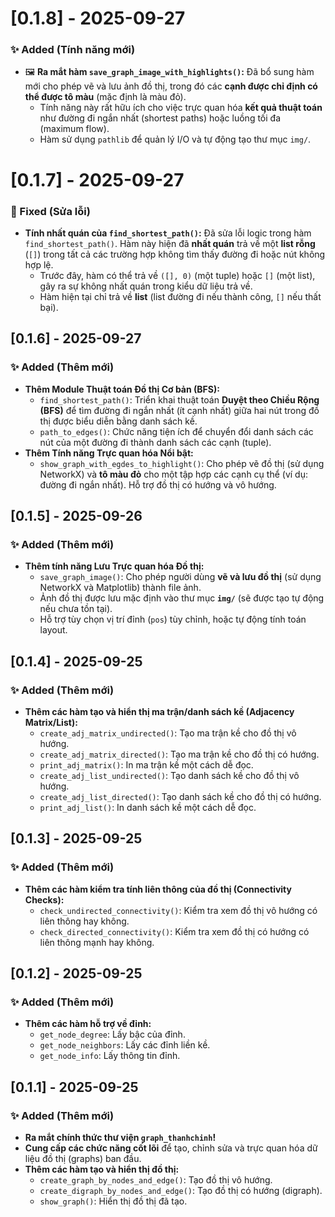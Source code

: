 # [0.1.8] - 2025-09-27

### ✨ Added (Tính năng mới)

- 🖼️ **Ra mắt hàm `save_graph_image_with_highlights()`:** Đã bổ sung hàm mới cho phép vẽ và lưu ảnh đồ thị, trong đó các **cạnh được chỉ định có thể được tô màu** (mặc định là màu đỏ).
    - Tính năng này rất hữu ích cho việc trực quan hóa **kết quả thuật toán** như đường đi ngắn nhất (shortest paths) hoặc luồng tối đa (maximum flow).
    - Hàm sử dụng `pathlib` để quản lý I/O và tự động tạo thư mục `img/`.

# [0.1.7] - 2025-09-27

### 🐛 Fixed (Sửa lỗi)

-   **Tính nhất quán của `find_shortest_path()`:** Đã sửa lỗi logic trong hàm `find_shortest_path()`. Hàm này hiện đã **nhất quán** trả về một **list rỗng** (`[]`) trong tất cả các trường hợp không tìm thấy đường đi hoặc nút không hợp lệ.
    -   Trước đây, hàm có thể trả về `([], 0)` (một tuple) hoặc `[]` (một list), gây ra sự không nhất quán trong kiểu dữ liệu trả về.
    -   Hàm hiện tại chỉ trả về **list** (list đường đi nếu thành công, `[]` nếu thất bại).

## [0.1.6] - 2025-09-27

### ✨ Added (Thêm mới)

-   **Thêm Module Thuật toán Đồ thị Cơ bản (BFS):**
    -   `find_shortest_path()`: Triển khai thuật toán **Duyệt theo Chiều Rộng (BFS)** để tìm đường đi ngắn nhất (ít cạnh nhất) giữa hai nút trong đồ thị được biểu diễn bằng danh sách kề.
    -   `path_to_edges()`: Chức năng tiện ích để chuyển đổi danh sách các nút của một đường đi thành danh sách các cạnh (tuple).
-   **Thêm Tính năng Trực quan hóa Nổi bật:**
    -   `show_graph_with_egdes_to_highlight()`: Cho phép vẽ đồ thị (sử dụng NetworkX) và **tô màu đỏ** cho một tập hợp các cạnh cụ thể (ví dụ: đường đi ngắn nhất). Hỗ trợ đồ thị có hướng và vô hướng.

## [0.1.5] - 2025-09-26

### ✨ Added (Thêm mới)

-   **Thêm tính năng Lưu Trực quan hóa Đồ thị:**
    -   `save_graph_image()`: Cho phép người dùng **vẽ và lưu đồ thị** (sử dụng NetworkX và Matplotlib) thành file ảnh.
    -   Ảnh đồ thị được lưu mặc định vào thư mục **`img/`** (sẽ được tạo tự động nếu chưa tồn tại).
    -   Hỗ trợ tùy chọn vị trí đỉnh (`pos`) tùy chỉnh, hoặc tự động tính toán layout.

## [0.1.4] - 2025-09-25

### ✨ Added (Thêm mới)

-   **Thêm các hàm tạo và hiển thị ma trận/danh sách kề (Adjacency Matrix/List):**
    -   `create_adj_matrix_undirected()`: Tạo ma trận kề cho đồ thị vô hướng.
    -   `create_adj_matrix_directed()`: Tạo ma trận kề cho đồ thị có hướng.
    -   `print_adj_matrix()`: In ma trận kề một cách dễ đọc.
    -   `create_adj_list_undirected()`: Tạo danh sách kề cho đồ thị vô hướng.
    -   `create_adj_list_directed()`: Tạo danh sách kề cho đồ thị có hướng.
    -   `print_adj_list()`: In danh sách kề một cách dễ đọc.

## [0.1.3] - 2025-09-25

### ✨ Added (Thêm mới)

-   **Thêm các hàm kiểm tra tính liên thông của đồ thị (Connectivity Checks):**
    -   `check_undirected_connectivity()`: Kiểm tra xem đồ thị vô hướng có liên thông hay không.
    -   `check_directed_connectivity()`: Kiểm tra xem đồ thị có hướng có liên thông mạnh hay không.

## [0.1.2] - 2025-09-25

### ✨ Added (Thêm mới)

-   **Thêm các hàm hỗ trợ về đỉnh:**
    -   `get_node_degree`: Lấy bậc của đỉnh.
    -   `get_node_neighbors`: Lấy các đỉnh liền kề.
    -   `get_node_info`: Lấy thông tin đỉnh.

## [0.1.1] - 2025-09-25

### ✨ Added (Thêm mới)

-   **Ra mắt chính thức thư viện `graph_thanhchinh`!**
-   **Cung cấp các chức năng cốt lõi** để tạo, chỉnh sửa và trực quan hóa dữ liệu đồ thị (graphs) ban đầu.
-   **Thêm các hàm tạo và hiển thị đồ thị:**
    -   `create_graph_by_nodes_and_edge()`: Tạo đồ thị vô hướng.
    -   `create_digraph_by_nodes_and_edge()`: Tạo đồ thị có hướng (digraph).
    -   `show_graph()`: Hiển thị đồ thị đã tạo.
